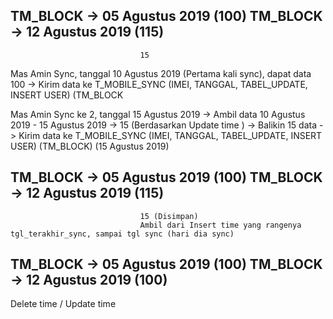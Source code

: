 TM_BLOCK 	-> 05 Agustus 2019 (100)
TM_BLOCK 	-> 12 Agustus 2019 (115)
------------------------------------
							     15


Mas Amin Sync, tanggal 10 Agustus 2019 (Pertama kali sync), dapat data 100
-> Kirim data ke T_MOBILE_SYNC (IMEI, TANGGAL, TABEL_UPDATE, INSERT USER) (TM_BLOCK

Mas Amin Sync ke 2, tanggal 15 Agustus 2019
-> Ambil data 10 Agustus 2019 - 15 Agustus 2019 -> 15 (Berdasarkan Update time )
-> Balikin 15 data
-> Kirim data ke T_MOBILE_SYNC (IMEI, TANGGAL, TABEL_UPDATE, INSERT USER) (TM_BLOCK) (15 Agustus 2019)









TM_BLOCK 	-> 05 Agustus 2019 (100)
TM_BLOCK 	-> 12 Agustus 2019 (115)
------------------------------------
							     15 (Disimpan)
							     Ambil dari Insert time yang rangenya tgl_terakhir_sync, sampai tgl sync (hari dia sync)





TM_BLOCK 	-> 05 Agustus 2019 (100)
TM_BLOCK 	-> 12 Agustus 2019 (100)
------------------------------------

Delete time / Update time

